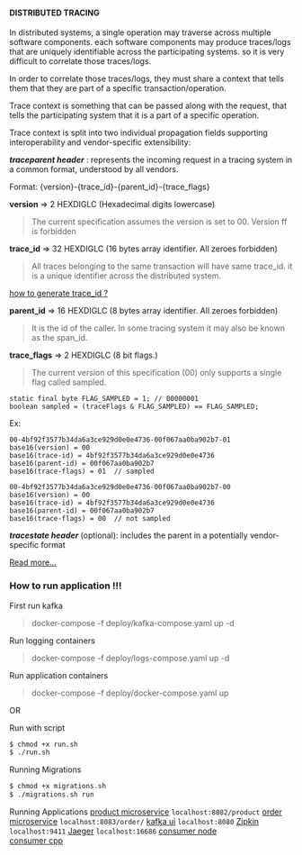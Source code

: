 #### DISTRIBUTED TRACING

In distributed systems, a single operation may traverse across multiple software components. each software components may produce traces/logs that are uniquely identifiable across the participating systems. so it is very difficult to correlate those traces/logs.

In order to correlate those traces/logs, they must share a context that tells them that they are part of a specific transaction/operation.

Trace context is something that can be passed along with the request, that tells the participating system that it is a part of a specific operation.

Trace context is split into two individual propagation fields supporting interoperability and vendor-specific extensibility:

**_traceparent header_** : represents the incoming request in a tracing system in a common format, understood by all vendors.

Format: {version}-{trace_id}-{parent_id}-{trace_flags}

**version** => 2 HEXDIGLC (Hexadecimal digits lowercase)

> The current specification assumes the version is set to 00. Version ff is forbidden

**trace_id** => 32 HEXDIGLC (16 bytes array identifier. All zeroes forbidden)

> All traces belonging to the same transaction will have same trace_id. it is a unique identifier across the distributed system.

[how to generate trace_id ?](https://www.w3.org/TR/trace-context-1/#considerations-for-trace-id-field-generation)

**parent_id** => 16 HEXDIGLC (8 bytes array identifier. All zeroes forbidden)

> It is the id of the caller. In some tracing system it may also be known as the span_id.

**trace_flags** => 2 HEXDIGLC (8 bit flags.)

> The current version of this specification (00) only supports a single flag called sampled.

```
static final byte FLAG_SAMPLED = 1; // 00000001
boolean sampled = (traceFlags & FLAG_SAMPLED) == FLAG_SAMPLED;
```

Ex:

```
00-4bf92f3577b34da6a3ce929d0e0e4736-00f067aa0ba902b7-01
base16(version) = 00
base16(trace-id) = 4bf92f3577b34da6a3ce929d0e0e4736
base16(parent-id) = 00f067aa0ba902b7
base16(trace-flags) = 01  // sampled
```

```
00-4bf92f3577b34da6a3ce929d0e0e4736-00f067aa0ba902b7-00
base16(version) = 00
base16(trace-id) = 4bf92f3577b34da6a3ce929d0e0e4736
base16(parent-id) = 00f067aa0ba902b7
base16(trace-flags) = 00  // not sampled
```

**_tracestate header_** (optional): includes the parent in a potentially vendor-specific format

<a href="https://www.w3.org/TR/trace-context-1/" target="_blank">Read more...</a>

### How to run application !!!

First run kafka

> docker-compose -f deploy/kafka-compose.yaml up -d

Run logging containers

> docker-compose -f deploy/logs-compose.yaml up -d

Run application containers

> docker-compose -f deploy/docker-compose.yaml up

OR

Run with script

```bash
$ chmod +x run.sh
$ ./run.sh
```

Running Migrations

```bash
$ chmod +x migrations.sh
$ ./migrations.sh run
```

Running Applications
[product microservice](./products/README.md) `localhost:8082/product`
[order microservice](./orders/README.md) `localhost:8083/order/`
[kafka ui](./deploy/kafka-compose.yaml#L52) `localhost:8080`
[Zipkin](./deploy/logs-compose.yaml#L30) `localhost:9411`
[Jaeger](./deploy/logs-compose.yaml#L22) `localhost:16686`
[consumer node](./consumer-node/README.md)\
[consumer cpp](./consumers/README.md)
